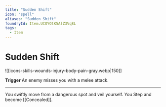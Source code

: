 ```yaml
---
title: "Sudden Shift"
icon: "spell"
aliases: "Sudden Shift"
foundryId: Item.UCOYOtK5AlZ3Vq8L
tags:
  - Item
---
```


# Sudden Shift
![[icons-skills-wounds-injury-body-pain-gray.webp|150]]

**Trigger** An enemy misses you with a melee attack.

* * *

You swiftly move from a dangerous spot and veil yourself. You Step and become [[Concealed]].
